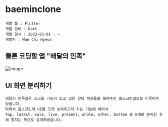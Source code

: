 # baeminclone

```
개발 툴 : Flutter
개발 언어 : Dart
개발 일시 : 2023-03-01 - ~ 
개발자 : Won Chi Hyeon
```

## 클론 코딩할 앱 "배달의 민족"
![image](https://user-images.githubusercontent.com/58906858/222881300-d7f96532-26cc-432f-b816-9e8c4fc30f4a.png)

## UI 화면 분리하기
```
배달의 민족앱은 스크롤 기능이 있고 많은 양의 위젯들을 보여주는 홈스크린앱으로 이루어져 있씁니다.
따라서 홈스크린의 UI를 크게 보여주고자 하는 기능에 따라서
Top, latest, sale, live, present, whole, other, bottom 총 8개로 분리한 후에 합치는 쪽으로 설계하였습니다.
```
